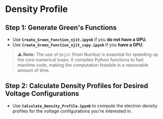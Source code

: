 # Density Profile

## Step 1: Generate Green's Functions

- Use **`Create_Green_Function_njit.ipynb`** if you **do not have a GPU**.
- Use **`Create_Green_Function_njit_cupy.ipynb`** if you **have a GPU**.

> ⚠️ **Note:** The use of `@njit` (from Numba) is essential for speeding up the core numerical loops. It compiles Python functions to fast machine code, making the computation feasible in a reasonable amount of time.

## Step 2: Calculate Density Profiles for Desired Voltage Configurations

- Use **`Calculate_Density_Profile.ipynb`** to compute the electron density profiles for the voltage configurations you're interested in.
